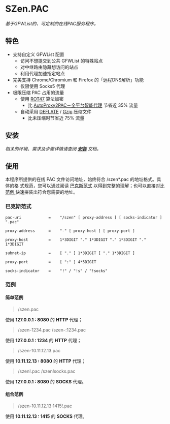 # SZen.PAC

*基于GFWList的、可定制的在线PAC服务程序。*

## 特色

* 支持自定义 GFWList 配置
	* 访问不想提交到公共 GFWList 的特殊站点
	* 对中继路由隐藏想访问的站点
	* 利用代理加速指定站点
* 完美支持 Chrome/Chromium 和 Firefox 的「远程DNS解析」功能
	* 仅限使用 Socks5 代理
* 极限压缩 PAC 占用的流量
	* 使用 [ROT47][ROT13] 算法加密
		* 比 [AutoProxy2PAC－全平台智能代理][autoproxy2pac] 节省近 35% 流量
	* 自动采用 [DEFLATE][] / [Gzip][] 压缩文件
		* 比未压缩时节省近 75% 流量

## 安装

*相关的环境、需求及步骤详情请查阅 **[安装][INSTALL]** 文档。*

## 使用

本程序所提供的在线 PAC 文件访问地址，始终符合 /szen\*.pac 的地址格式。具体的格
式规范，您可以通过阅读 [巴克斯范式](#EBNF) 以得到完整的理解；也可以直接对比 [范例
](#Samples) 快速拼装出符合您需要的地址。

<a name="EBNF"></a>
### 巴克斯范式

```
pac-uri	           =    "/szen" [ proxy-address ] [ socks-indicator ] ".pac"

proxy-address      =    "-" [ proxy-host ] [ proxy-port ]

proxy-host         =    1*3DIGIT "." 1*3DIGIT "." 1*3DIGIT "." 1*3DIGIT

subnet-ip          =    [ "." ] 1*3DIGIT [ "." 1*3DIGIT ]

proxy-port         =    [ ":" ] 4*5DIGIT

socks-indicator    =    "!" / "!s" / "!socks"
```

<a name="Samples"></a>
### 范例

#### 简单范例

> /szen.pac

使用 **127.0.0.1 : 8080** 的 **HTTP** 代理；

> /szen-1234.pac
> /szen-:1234.pac

使用 **127.0.0.1 : 1234** 的 **HTTP** 代理；

> /szen-10.11.12.13.pac

使用 **10.11.12.13 : 8080** 的 **HTTP** 代理；

> /szen!.pac
> /szen!socks.pac

使用 **127.0.0.1 : 8080** 的 **SOCKS** 代理。

#### 组合范例

> /szen-10.11.12.13:1415!.pac

使用 **10.11.12.13 : 1415** 的 **SOCKS** 代理。

[ROT13]: http://zh.wikipedia.org/wiki/ROT13
[autoproxy2pac]: https://autoproxy2pac.appspot.com/
[DEFLATE]: http://zh.wikipedia.org/wiki/DEFLATE
[Gzip]: http://zh.wikipedia.org/wiki/Gzip
[INSTALL]: https://github.com/snakevil/szen.pac/blob/master/INSTALL.zh_CN.md

<!-- vim: se ft=markdown fenc=utf-8 ff=unix tw=80 noet nonu: -->
